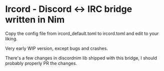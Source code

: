 # Ircord - Discord <-> IRC bridge written in Nim
Copy the config file from ircord_default.toml to ircord.toml and edit to your liking.

Very early WIP version, except bugs and crashes.

There's a few changes in discordnim lib shipped with this bridge, I should probably properly PR the changes.